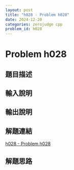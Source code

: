 ```yaml
---
layout: post
title: "h028 - Problem h028"
date: 2024-12-20
categories: zerojudge cpp
problem_id: h028
---
```


# Problem h028

## 題目描述



## 輸入說明



## 輸出說明



## 解題連結

[h028 - Problem h028](https://zerojudge.tw/ShowProblem?problemid=h028)

## 解題思路


